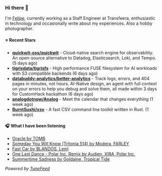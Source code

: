 ### Hi there 👋

I'm [Felipe](https://felipevm.com), currently working as a Staff Engineer at Transfeera, enthusiastic in technology and occasionally write about my experiences. Also a hobby photographer.

#### ⭐ Recent Stars
- **[quickwit-oss/quickwit](https://github.com/quickwit-oss/quickwit)** - Cloud-native search engine for observability. An open-source alternative to Datadog, Elasticsearch, Loki, and Tempo. (5 days ago)
- **[tigrisdata/tigrisfs](https://github.com/tigrisdata/tigrisfs)** - High performance FUSE filesystem for AI workloads with S3 compatible backends (6 days ago)
- **[databuddy-analytics/better-analytics](https://github.com/databuddy-analytics/better-analytics)** - Track logs, errors, and 404 pages in minutes, not hours. AI-Native design, an agent with full context on your errors to help you debug and solve them, all made within 3 days for CustomHack hackathon (6 days ago)
- **[analogdotnow/Analog](https://github.com/analogdotnow/Analog)** - Meet the calendar that changes everything (1 week ago)
- **[BurntSushi/xsv](https://github.com/BurntSushi/xsv)** - A fast CSV command line toolkit written in Rust. (1 week ago)

#### 🎧 What I have been listening
- [Oracle by TOMB](https://open.spotify.com/track/78aKaUV8nSyqh7T8ldzz85)
- [Someday You Will Know (Tritonia 514) by Modera, FARLEY](https://open.spotify.com/track/2MawiEDmJ5lZWDs3CPmrlw)
- [Fast Car by BLANDOS, Lenji](https://open.spotify.com/track/7nAeN4bX0kzrvftoG4jag6)
- [One Last Dance - Polar Inc. Remix by Audien, XIRA, Polar Inc.](https://open.spotify.com/track/0fTIgC6Ppe4KuXlNXO5KzR)
- [Summertime Sadness by Goldaine, Tropical Tide](https://open.spotify.com/track/3qaSnGY24LyfpXmiETD7MQ)

_Powered by [TuneFeed](https://tunefeed.app?ref=github.com)_
